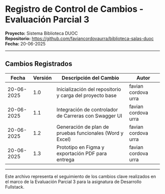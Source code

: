 # Registro de Control de Cambios - Evaluación Parcial 3

**Proyecto:** Sistema Biblioteca DUOC  
**Repositorio:** https://github.com/faviancordovaurra/biblioteca-salas-duoc  
**Fecha:** 20-06-2025

---

## Cambios Registrados

| Fecha       | Versión | Descripción del Cambio                               | Autor                   |
|-------------|---------|--------------------------------------------------------|--------------------------|
| 20-06-2025 | 1.0     | Inicialización del repositorio y carga del proyecto base | favian cordova urra      |
| 20-06-2025 | 1.1     | Integración de controlador de Carreras con Swagger UI    | favian cordova urra      |
| 20-06-2025 | 1.2     | Generación de plan de pruebas funcionales (Word y Excel) | favian cordova urra      |
| 20-06-2025 | 1.3     | Prototipo en Figma y exportación PDF para entrega        | favian cordova urra      |

---

Este archivo representa el seguimiento de los cambios clave realizados en el marco de la Evaluación Parcial 3 para la asignatura de Desarrollo Fullstack.
